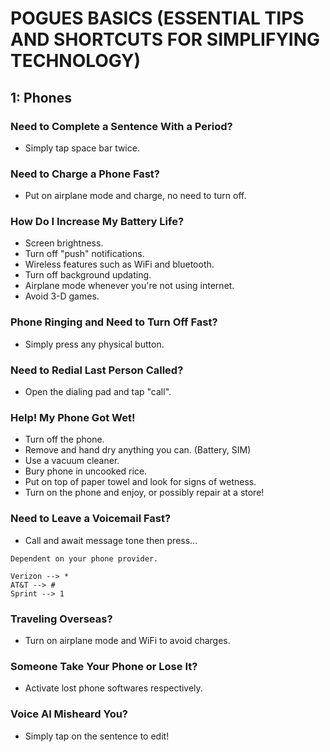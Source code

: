 # POGUES BASICS (ESSENTIAL TIPS AND SHORTCUTS FOR SIMPLIFYING TECHNOLOGY)

## 1: Phones

### Need to Complete a Sentence With a Period?

- Simply tap space bar twice.

### Need to Charge a Phone Fast?

- Put on airplane mode and charge, no need to turn off.

### How Do I Increase My Battery Life?

- Screen brightness.
- Turn off "push" notifications.
- Wireless features such as WiFi and bluetooth.
- Turn off background updating.
- Airplane mode whenever you're not using internet.
- Avoid 3-D games.

### Phone Ringing and Need to Turn Off Fast?

- Simply press any physical button.

### Need to Redial Last Person Called?

- Open the dialing pad and tap "call".

### Help! My Phone Got Wet!

- Turn off the phone.
- Remove and hand dry anything you can. (Battery, SIM)
- Use a vacuum cleaner.
- Bury phone in uncooked rice.
- Put on top of paper towel and look for signs of wetness.
- Turn on the phone and enjoy, or possibly repair at a store!

### Need to Leave a Voicemail Fast?

- Call and await message tone then press...

```
Dependent on your phone provider.

Verizon --> *
AT&T --> #
Sprint --> 1
```

### Traveling Overseas?

- Turn on airplane mode and WiFi to avoid charges.

### Someone Take Your Phone or Lose It?

- Activate lost phone softwares respectively.

### Voice AI Misheard You?

- Simply tap on the sentence to edit!
